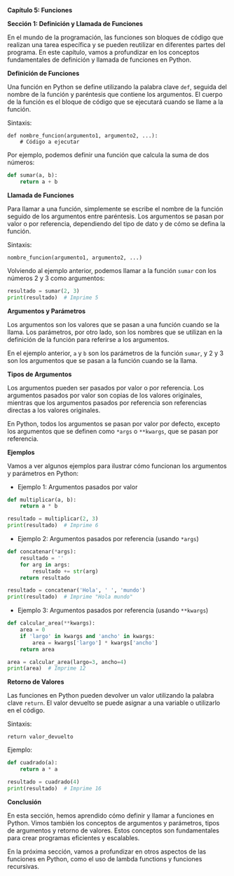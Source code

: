 **Capítulo 5: Funciones**

**Sección 1: Definición y Llamada de Funciones**

En el mundo de la programación, las funciones son bloques de código que realizan una tarea específica y se pueden reutilizar en diferentes partes del programa. En este capítulo, vamos a profundizar en los conceptos fundamentales de definición y llamada de funciones en Python.

**Definición de Funciones**

Una función en Python se define utilizando la palabra clave `def`, seguida del nombre de la función y paréntesis que contiene los argumentos. El cuerpo de la función es el bloque de código que se ejecutará cuando se llame a la función.

Sintaxis:
```
def nombre_funcion(argumento1, argumento2, ...):
    # Código a ejecutar
```
Por ejemplo, podemos definir una función que calcula la suma de dos números:
```python
def sumar(a, b):
    return a + b
```
**Llamada de Funciones**

Para llamar a una función, simplemente se escribe el nombre de la función seguido de los argumentos entre paréntesis. Los argumentos se pasan por valor o por referencia, dependiendo del tipo de dato y de cómo se defina la función.

Sintaxis:
```
nombre_funcion(argumento1, argumento2, ...)
```
Volviendo al ejemplo anterior, podemos llamar a la función `sumar` con los números 2 y 3 como argumentos:
```python
resultado = sumar(2, 3)
print(resultado)  # Imprime 5
```
**Argumentos y Parámetros**

Los argumentos son los valores que se pasan a una función cuando se la llama. Los parámetros, por otro lado, son los nombres que se utilizan en la definición de la función para referirse a los argumentos.

En el ejemplo anterior, `a` y `b` son los parámetros de la función `sumar`, y 2 y 3 son los argumentos que se pasan a la función cuando se la llama.

**Tipos de Argumentos**

Los argumentos pueden ser pasados por valor o por referencia. Los argumentos pasados por valor son copias de los valores originales, mientras que los argumentos pasados por referencia son referencias directas a los valores originales.

En Python, todos los argumentos se pasan por valor por defecto, excepto los argumentos que se definen como `*args` o `**kwargs`, que se pasan por referencia.

**Ejemplos**

Vamos a ver algunos ejemplos para ilustrar cómo funcionan los argumentos y parámetros en Python:

* Ejemplo 1: Argumentos pasados por valor
```python
def multiplicar(a, b):
    return a * b

resultado = multiplicar(2, 3)
print(resultado)  # Imprime 6
```
* Ejemplo 2: Argumentos pasados por referencia (usando `*args`)
```python
def concatenar(*args):
    resultado = ''
    for arg in args:
        resultado += str(arg)
    return resultado

resultado = concatenar('Hola', ' ', 'mundo')
print(resultado)  # Imprime "Hola mundo"
```
* Ejemplo 3: Argumentos pasados por referencia (usando `**kwargs`)
```python
def calcular_area(**kwargs):
    area = 0
    if 'largo' in kwargs and 'ancho' in kwargs:
        area = kwargs['largo'] * kwargs['ancho']
    return area

area = calcular_area(largo=3, ancho=4)
print(area)  # Imprime 12
```
**Retorno de Valores**

Las funciones en Python pueden devolver un valor utilizando la palabra clave `return`. El valor devuelto se puede asignar a una variable o utilizarlo en el código.

Sintaxis:
```
return valor_devuelto
```
Ejemplo:
```python
def cuadrado(a):
    return a * a

resultado = cuadrado(4)
print(resultado)  # Imprime 16
```
**Conclusión**

En esta sección, hemos aprendido cómo definir y llamar a funciones en Python. Vimos también los conceptos de argumentos y parámetros, tipos de argumentos y retorno de valores. Estos conceptos son fundamentales para crear programas eficientes y escalables.

En la próxima sección, vamos a profundizar en otros aspectos de las funciones en Python, como el uso de lambda functions y funciones recursivas.